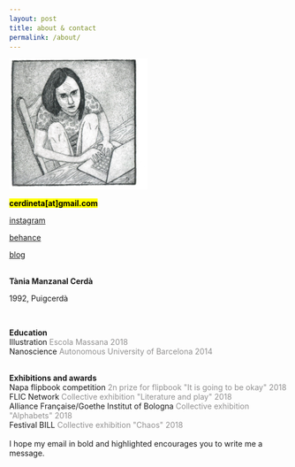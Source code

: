 ```yaml
---
layout: post
title: about & contact
permalink: /about/
---
```



<div class="row">


<div class="column-33">


  <img src="/images/selfportrait.jpg" alt="drawing" width="250"><br>


<mark><b>cerdineta[at]gmail.com</b></mark><br>

<a target="_blank" rel="noopener noreferrer"  href="https://instagram.com/{{ site.instagram_username }}" >instagram</a><br>

  <a target="_blank" rel="noopener noreferrer"  href="https://behance.net/{{ site.behance_username }}" >behance</a><br>

  <a href="{{ site.baseurl }}/blog/">blog</a><br><br>




</div>

<div class="column-75">

<p align="left">

<b>Tània Manzanal Cerdà</b> <br>

1992, Puigcerdà <br>

 <br>


<b>Education</b><br>
Illustration <font color="#919090">Escola Massana 2018</font><br>
Nanoscience <font color="#919090">Autonomous University of Barcelona 2014</font><br><br>

<b>Exhibitions and awards</b><br>
Napa flipbook competition <font color="#919090">2n prize for flipbook "It is going to be okay" 2018</font><br>
FLIC Network <font color="#919090">Collective exhibition "Literature and play" 2018</font><br>
Alliance Française/Goethe Institut of Bologna <font color="#919090">Collective exhibition "Alphabets" 2018</font><br>
Festival BILL <font color="#919090">Collective exhibition "Chaos" 2018</font><br><br>
I hope my email in bold and highlighted encourages you to write me a message.
</p>
</div>
</div>
